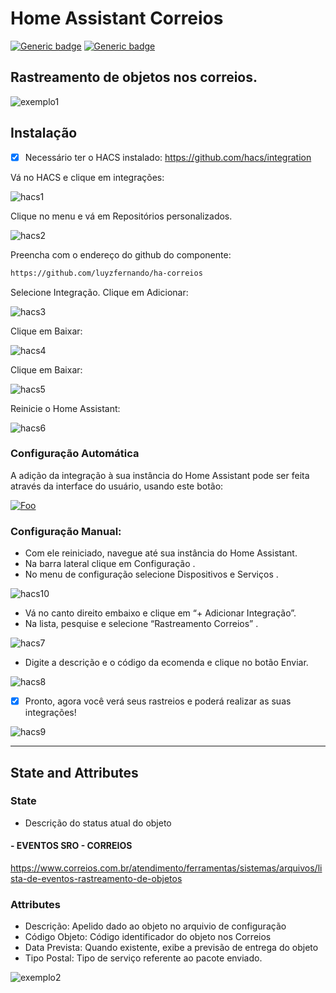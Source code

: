 # Home Assistant Correios

[![Generic badge](https://img.shields.io/badge/contributor-@dougiteixeira-<COLOR>.svg)](https://github.com/dougiteixeira)
[![Generic badge](https://img.shields.io/badge/contributor-@oridestomkiel-<COLOR>.svg)](https://github.com/oridestomkiel)

## Rastreamento de objetos nos correios.

![exemplo1][exampleimg1]

## Instalação
- [x] Necessário ter o HACS instalado: https://github.com/hacs/integration

Vá no HACS e clique em integrações:

![hacs1][hacs1]

Clique no menu e vá em Repositórios personalizados.

![hacs2][hacs2]

Preencha com o endereço do github do componente:

```markdown
https://github.com/luyzfernando/ha-correios
```

Selecione Integração. Clique em Adicionar:

![hacs3][hacs3]

Clique em Baixar:

![hacs4][hacs4]

Clique em Baixar:

![hacs5][hacs5]

Reinicie o Home Assistant:

![hacs6][hacs6]

### Configuração Automática

A adição da integração à sua instância do Home Assistant pode ser feita através da interface do usuário, usando este botão:

<a href="https://my.home-assistant.io/redirect/config_flow_start?domain=correios" rel="Rastreamento Correios">![Foo](https://my.home-assistant.io/badges/config_flow_start.svg)</a>

### Configuração Manual:

* Com ele reiniciado, navegue até sua instância do Home Assistant.
* Na barra lateral clique em Configuração .
* No menu de configuração selecione Dispositivos e Serviços .

![hacs10][hacs10]

* Vá no canto direito embaixo e clique em “+ Adicionar Integração”.
* Na lista, pesquise e selecione “Rastreamento Correios” .

![hacs7][hacs7]

* Digite a descrição e o código da ecomenda e clique no botão Enviar.

![hacs8][hacs8]

- [x] Pronto, agora você verá seus rastreios e poderá realizar as suas integrações!

![hacs9][hacs9]

***

## State and Attributes

### State

* Descrição do status atual do objeto

#### - EVENTOS SRO - CORREIOS

https://www.correios.com.br/atendimento/ferramentas/sistemas/arquivos/lista-de-eventos-rastreamento-de-objetos

### Attributes

* Descrição: Apelido dado ao objeto no arquivio de configuração
* Código Objeto: Código identificador do objeto nos Correios
* Data Prevista: Quando existente, exibe a previsão de entrega do objeto
* Tipo Postal: Tipo de serviço referente ao pacote enviado.

![exemplo2][exampleimg2]


[hacs1]: resources/hacs-01.png
[hacs2]: resources/hacs-02.png
[hacs3]: resources/hacs-03.png
[hacs4]: resources/hacs-04.png
[hacs5]: resources/hacs-05.png
[hacs6]: resources/hacs-06.png
[hacs7]: resources/hacs-07.png
[hacs8]: resources/hacs-08.png
[hacs9]: resources/hacs-09.png
[hacs10]: resources/hacs-10.png

[exampleimg1]: exemplo1.jpg
[exampleimg2]: exemplo2.jpg